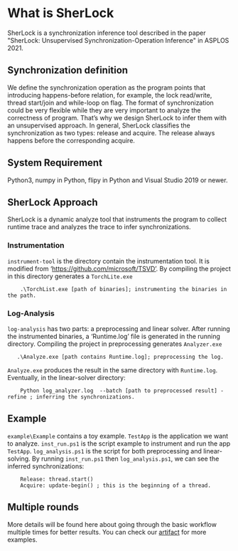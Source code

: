 # What is SherLock

SherLock is a synchronization inference tool described in the paper "SherLock: Unsupervised Synchronization-Operation Inference" in ASPLOS 2021.

## Synchronization definition
We define the synchronization operation as the program points that introducing happens-before relation, for example, the lock read/write, thread start/join and while-loop on flag. The format of synchronization could be very flexible while they are very important to analyze the correctness of program. That’s why we design SherLock to infer them with an unsupervised approach. In general, SherLock classifies the synchronization as two types: release and acquire. The release always happens before the corresponding acquire.

## System Requirement
Python3, numpy in Python, flipy in Python and Visual Studio 2019 or newer. 

## SherLock Approach
SherLock is a dynamic analyze tool that instruments the program to collect runtime trace and analyzes the trace to infer synchronizations.

### Instrumentation
`instrument-tool` is the directory contain the instrumentation tool. It is modified from ‘https://github.com/microsoft/TSVD’. By compiling the project in this directory generates a `TorchLite.exe` 

        .\TorchList.exe [path of binaries]; instrumenting the binaries in the path.

### Log-Analysis
`log-analysis` has two parts: a preprocessing and linear solver. After running the instrumented binaries, a ‘Runtime.log’ file is generated in the running directory. Compiling the project in preprocessing generates `Analyzer.exe`

       .\Analyze.exe [path contains Runtime.log]; preprocessing the log.
`Analyze.exe` produces the result in the same directory with `Runtime.log`. Eventually, in the linear-solver directory:

        Python log_analyzer.log  --batch [path to preprocessed result] -refine ; inferring the synchronizations.

## Example
`example\Example` contains a toy example. `TestApp` is the application we want to analyze. `inst_run.ps1` is the script example to instrument and run the app `TestApp`.   `log_analysis.ps1` is the script for both preprocessing and linear-solving. By running `inst_run.ps1` then `log_analysis.ps1`, we can see the inferred synchronizations:

        Release: thread.start()
        Acquire: update-begin() ; this is the beginning of a thread.

## Multiple rounds
More details will be found here about going through the basic workflow multiple times for better results. You can check our [artifact]( https://zenodo.org/record/4319950#.YCi96GhKhMA) for more examples. 

